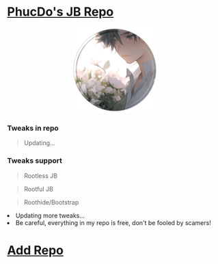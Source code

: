 [PhucDo's JB Repo](https://github.com/dobabaophuc1706/repo)
=============
<p align="center"> 
 <img src="https://raw.githubusercontent.com/dobabaophuc1706/dobabaophuc1706/main/README/Avt.png" alt="Avt" width="Avt" height="200"/> 
  <p/> 

  <h3 align="left">Tweaks in repo</h3>
  
> Updating...

 <h3 align="left">Tweaks support</h3>
  
> Rootless JB

> Rootful JB

> Roothide/Bootstrap

 <li>Updating more tweaks...</li>
 <li>Be careful, everything in my repo is free, don't be fooled by scamers!</li>
 
[Add Repo](sileo://source/https://phucdo-repo.pages.dev/repo)
=============
